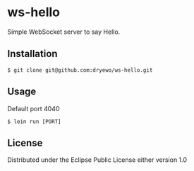 # ws-hello

Simple WebSocket server to say Hello.

## Installation

    $ git clone git@github.com:dryewo/ws-hello.git

## Usage

Default port 4040

    $ lein run [PORT]

## License

Distributed under the Eclipse Public License either version 1.0
